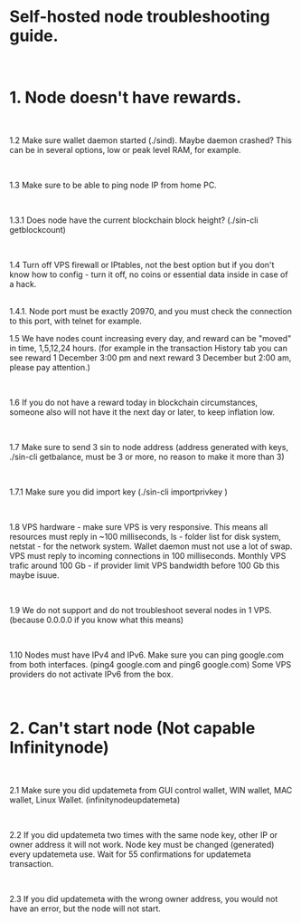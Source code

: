 # Self-hosted node troubleshooting guide.

  <br>

# 1.  Node doesn't have rewards.
    
  <br>  

1.2 Make sure wallet daemon started (./sind). Maybe daemon crashed? This can be in several options, low or peak level RAM, for example.

<br>

1.3 Make sure to be able to ping node IP from home PC.
  
  <br>
  
1.3.1 Does node have the current blockchain block height? (./sin-cli getblockcount)

<br>

1.4 Turn off VPS firewall or IPtables, not the best option but if you don't know how to config - turn it off, no coins or essential data inside in case of a hack.
  
<br>
1.4.1. Node port must be exactly 20970, and you must check the connection to this port, with telnet for example.

<br>

1.5 We have nodes count increasing every day, and reward can be "moved" in time, 1,5,12,24 hours. (for example in the transaction History tab you can see reward 1 December 3:00 pm and next reward 3 December but 2:00 am, please pay attention.)

<br>

1.6 If you do not have a reward today in blockchain circumstances, someone also will not have it the next day or later, to keep inflation low.

<br>

1.7 Make sure to send 3 sin to node address (address generated with keys, ./sin-cli getbalance, must be 3 or more, no reason to make it more than 3)

<br>

1.7.1 Make sure you did import key (./sin-cli importprivkey <generated key>)

<br>

1.8 VPS hardware - make sure VPS is very responsive. This means all resources must reply in ~100 milliseconds, ls - folder list for disk system, netstat - for the network system. Wallet daemon must not use a lot of swap. VPS must reply to incoming connections in 100 milliseconds. Monthly VPS trafic around 100 Gb - if provider limit VPS bandwidth before 100 Gb this maybe isuue. 

<br>

1.9 We do not support and do not troubleshoot several nodes in 1 VPS. (because 0.0.0.0 if you know what this means)

<br>

1.10 Nodes must have IPv4 and IPv6. Make sure you can ping google.com from both interfaces. (ping4 google.com and ping6 google.com) Some VPS providers do not activate IPv6 from the box.

<br>

# 2. Can't start node (Not capable Infinitynode)

<br>

2.1 Make sure you did updatemeta from GUI control wallet, WIN wallet, MAC wallet, Linux Wallet. (infinitynodeupdatemeta)

<br>

2.2 If you did updatemeta two times with the same node key, other IP or owner address it will not work. Node key must be changed (generated) every updatemeta use. Wait for 55 confirmations for updatemeta transaction.

<br>

2.3 If you did updatemeta with the wrong owner address, you would not have an error, but the node will not start.

<br>
